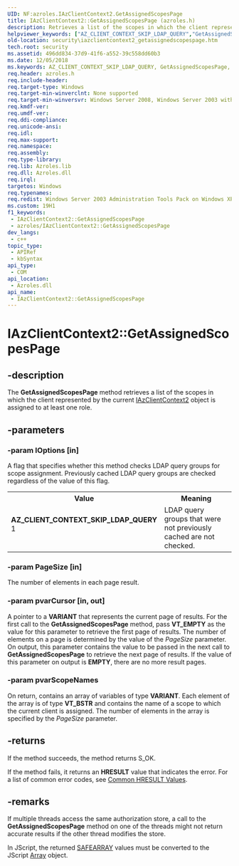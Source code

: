```yaml
---
UID: NF:azroles.IAzClientContext2.GetAssignedScopesPage
title: IAzClientContext2::GetAssignedScopesPage (azroles.h)
description: Retrieves a list of the scopes in which the client represented by the current IAzClientContext2 object is assigned to at least one role.
helpviewer_keywords: ["AZ_CLIENT_CONTEXT_SKIP_LDAP_QUERY","GetAssignedScopesPage","GetAssignedScopesPage method [Security]","GetAssignedScopesPage method [Security]","IAzClientContext2 interface","IAzClientContext2 interface [Security]","GetAssignedScopesPage method","IAzClientContext2.GetAssignedScopesPage","IAzClientContext2::GetAssignedScopesPage","azroles/IAzClientContext2::GetAssignedScopesPage","security.iazclientcontext2_getassignedscopespage"]
old-location: security\iazclientcontext2_getassignedscopespage.htm
tech.root: security
ms.assetid: 496dd834-37d9-41f6-a552-39c558dd60b3
ms.date: 12/05/2018
ms.keywords: AZ_CLIENT_CONTEXT_SKIP_LDAP_QUERY, GetAssignedScopesPage, GetAssignedScopesPage method [Security], GetAssignedScopesPage method [Security],IAzClientContext2 interface, IAzClientContext2 interface [Security],GetAssignedScopesPage method, IAzClientContext2.GetAssignedScopesPage, IAzClientContext2::GetAssignedScopesPage, azroles/IAzClientContext2::GetAssignedScopesPage, security.iazclientcontext2_getassignedscopespage
req.header: azroles.h
req.include-header: 
req.target-type: Windows
req.target-min-winverclnt: None supported
req.target-min-winversvr: Windows Server 2008, Windows Server 2003 with SP1 [desktop apps only]
req.kmdf-ver: 
req.umdf-ver: 
req.ddi-compliance: 
req.unicode-ansi: 
req.idl: 
req.max-support: 
req.namespace: 
req.assembly: 
req.type-library: 
req.lib: Azroles.lib
req.dll: Azroles.dll
req.irql: 
targetos: Windows
req.typenames: 
req.redist: Windows Server 2003 Administration Tools Pack on Windows XP
ms.custom: 19H1
f1_keywords:
 - IAzClientContext2::GetAssignedScopesPage
 - azroles/IAzClientContext2::GetAssignedScopesPage
dev_langs:
 - c++
topic_type:
 - APIRef
 - kbSyntax
api_type:
 - COM
api_location:
 - Azroles.dll
api_name:
 - IAzClientContext2::GetAssignedScopesPage
---
```


# IAzClientContext2::GetAssignedScopesPage


## -description

The <b>GetAssignedScopesPage</b> method retrieves a list of the scopes in which the client represented by the current <a href="/windows/desktop/api/azroles/nn-azroles-iazclientcontext2">IAzClientContext2</a> object is assigned to at least one role.

## -parameters

### -param lOptions [in]

A flag that specifies whether this method checks LDAP query groups for scope assignment. Previously cached LDAP query groups are checked regardless of the value of this flag.

<table>
<tr>
<th>Value</th>
<th>Meaning</th>
</tr>
<tr>
<td width="40%"><a id="AZ_CLIENT_CONTEXT_SKIP_LDAP_QUERY"></a><a id="az_client_context_skip_ldap_query"></a><dl>
<dt><b>AZ_CLIENT_CONTEXT_SKIP_LDAP_QUERY</b></dt>
<dt>1</dt>
</dl>
</td>
<td width="60%">
LDAP query groups that were not previously cached are not checked.

</td>
</tr>
</table>

### -param PageSize [in]

The number of elements in each page result.

### -param pvarCursor [in, out]

A pointer to a <b>VARIANT</b> that represents the current page of results. For the first call to the  <b>GetAssignedScopesPage</b> method, pass <b>VT_EMPTY</b> as the value for this parameter to retrieve the first page of results. The number of elements on a page is determined by the value of the <i>PageSize</i> parameter. On output, this parameter contains the value to be passed in the next call to <b>GetAssignedScopesPage</b> to retrieve the next page of results. If the value of this parameter on output is <b>EMPTY</b>, there are no more result pages.

### -param pvarScopeNames

On return, contains an array of variables of type <b>VARIANT</b>. Each element of the array is of type <b>VT_BSTR</b> and contains the name of a scope to which the current client is assigned. The number of elements in the array is specified by the <i>PageSize</i> parameter.

## -returns

If the method succeeds, the method returns S_OK.

If the method fails, it returns an <b>HRESULT</b> value that indicates the error. For a list of common error codes, see <a href="/windows/desktop/SecCrypto/common-hresult-values">Common HRESULT Values</a>.

## -remarks

If multiple threads access the same authorization store, a call to the  <b>GetAssignedScopesPage</b> method on one of the threads might not return accurate results if the other thread modifies the store.

In  JScript, the returned <a href="/windows/desktop/api/oaidl/ns-oaidl-safearray">SAFEARRAY</a> values must be converted to the JScript <a href="/scripting/javascript/reference/array-object-javascript">Array</a> object.

